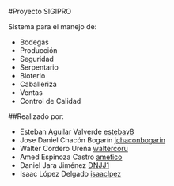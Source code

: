 #Proyecto SIGIPRO

Sistema para el manejo de:

* Bodegas
* Producción
* Seguridad
* Serpentario
* Bioterio
* Caballeriza
* Ventas
* Control de Calidad

##Realizado por:

* Esteban Aguilar Valverde <a href="https://github.com/Estebav8">estebav8</a>
* Jose Daniel Chacón Bogarín <a href="https://github.com/jchaconbogarin">jchaconbogarin</a>
* Walter Cordero Ureña <a href="https://github.com/waltercoru">waltercoru</a>
* Amed Espinoza Castro <a href="https://github.com/ametico">ametico</a>
* Daniel Jara Jiménez <a href="https://github.com/DNJJ1">DNJJ1</a>
* Isaac López Delgado <a href="https://github.com/isaaclpez">isaaclpez</a>
